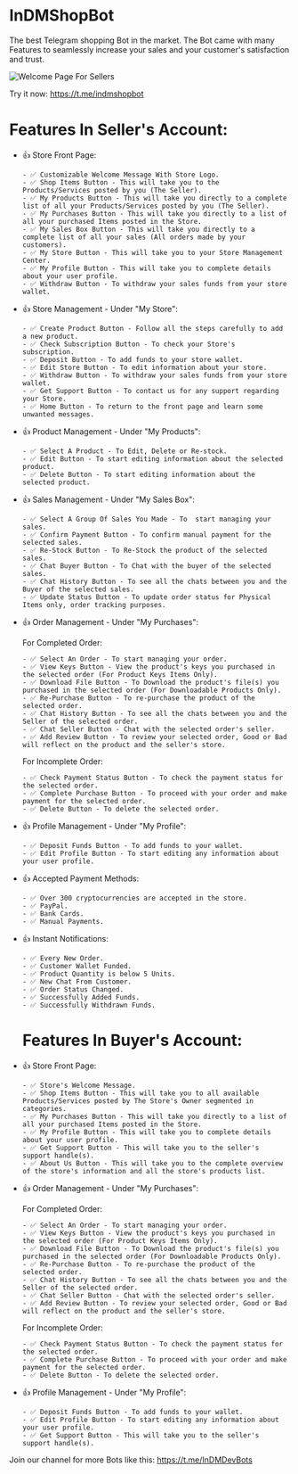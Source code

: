 # InDMShopBot

The best Telegram shopping Bot in the market.
The Bot came with many Features to seamlessly increase your sales and your customer's satisfaction and trust.


![Welcome Page For Sellers](https://github-production-user-asset-6210df.s3.amazonaws.com/147909393/321912610-968c8b32-b5f6-4c9e-808b-f7f35e566674.jpeg?X-Amz-Algorithm=AWS4-HMAC-SHA256&X-Amz-Credential=AKIAVCODYLSA53PQK4ZA%2F20240412%2Fus-east-1%2Fs3%2Faws4_request&X-Amz-Date=20240412T131940Z&X-Amz-Expires=300&X-Amz-Signature=38225dd884d0045199192caf4a5860a323f21eafd10b18558f34219bdad458c3&X-Amz-SignedHeaders=host&actor_id=147909393&key_id=0&repo_id=785600886)


Try it now: https://t.me/indmshopbot


# Features In Seller's Account:
- 👍 Store Front Page:

      - ✅ Customizable Welcome Message With Store Logo.
      - ✅ Shop Items Button - This will take you to the Products/Services posted by you (The Seller).
      - ✅ My Products Button - This will take you directly to a complete list of all your Products/Services posted by you (The Seller).
      - ✅ My Purchases Button - This will take you directly to a list of all your purchased Items posted in the Store.
      - ✅ My Sales Box Button - This will take you directly to a complete list of all your sales (All orders made by your customers).
      - ✅ My Store Button - This will take you to your Store Management Center.
      - ✅ My Profile Button - This will take you to complete details about your user profile.
      - ✅ Withdraw Button - To withdraw your sales funds from your store wallet.



- 👍 Store Management - Under "My Store":

      - ✅ Create Product Button - Follow all the steps carefully to add a new product.
      - ✅ Check Subscription Button - To check your Store's subscription.
      - ✅ Deposit Button - To add funds to your store wallet.
      - ✅ Edit Store Button - To edit information about your store.
      - ✅ Withdraw Button - To withdraw your sales funds from your store wallet.
      - ✅ Get Support Button - To contact us for any support regarding your Store.
      - ✅ Home Button - To return to the front page and learn some unwanted messages.



- 👍 Product Management - Under "My Products":

      - ✅ Select A Product - To Edit, Delete or Re-stock.
      - ✅ Edit Button - To start editing information about the selected product.
      - ✅ Delete Button - To start editing information about the selected product.



- 👍 Sales Management - Under "My Sales Box":

      - ✅ Select A Group Of Sales You Made - To  start managing your sales.
      - ✅ Confirm Payment Button - To confirm manual payment for the selected sales.
      - ✅ Re-Stock Button - To Re-Stock the product of the selected sales.
      - ✅ Chat Buyer Button - To Chat with the buyer of the selected sales.
      - ✅ Chat History Button - To see all the chats between you and the Buyer of the selected sales.
      - ✅ Update Status Button - To update order status for Physical Items only, order tracking purposes.



- 👍 Order Management - Under "My Purchases":

  For Completed Order:
  
      - ✅ Select An Order - To start managing your order.
      - ✅ View Keys Button - View the product's keys you purchased in the selected order (For Product Keys Items Only).
      - ✅ Download File Button - To Download the product's file(s) you purchased in the selected order (For Downloadable Products Only).
      - ✅ Re-Purchase Button - To re-purchase the product of the selected order.
      - ✅ Chat History Button - To see all the chats between you and the Seller of the selected order.
      - ✅ Chat Seller Button - Chat with the selected order's seller.
      - ✅ Add Review Button - To review your selected order, Good or Bad will reflect on the product and the seller's store.

  For Incomplete Order:
  
      - ✅ Check Payment Status Button - To check the payment status for the selected order.
      - ✅ Complete Purchase Button - To proceed with your order and make payment for the selected order.
      - ✅ Delete Button - To delete the selected order.



- 👍 Profile Management - Under "My Profile":

      - ✅ Deposit Funds Button - To add funds to your wallet.
      - ✅ Edit Profile Button - To start editing any information about your user profile.



- 👍 Accepted Payment Methods:

      - ✅ Over 300 cryptocurrencies are accepted in the store.
      - ✅ PayPal.
      - ✅ Bank Cards.
      - ✅ Manual Payments.



- 👍 Instant Notifications:

      - ✅ Every New Order.
      - ✅ Customer Wallet Funded.
      - ✅ Product Quantity is below 5 Units.
      - ✅ New Chat From Customer.
      - ✅ Order Status Changed.
      - ✅ Successfully Added Funds.
      - ✅ Successfully Withdrawn Funds.




  # Features In Buyer's Account:

- 👍 Store Front Page:

      - ✅ Store's Welcome Message.
      - ✅ Shop Items Button - This will take you to all available Products/Services posted by The Store's Owner segmented in categories.
      - ✅ My Purchases Button - This will take you directly to a list of all your purchased Items posted in the Store.
      - ✅ My Profile Button - This will take you to complete details about your user profile.
      - ✅ Get Support Button - This will take you to the seller's support handle(s).
      - ✅ About Us Button - This will take you to the complete overview of the store's information and all the store's products list.



- 👍 Order Management - Under "My Purchases":

  For Completed Order:
  
      - ✅ Select An Order - To start managing your order.
      - ✅ View Keys Button - View the product's keys you purchased in the selected order (For Product Keys Items Only).
      - ✅ Download File Button - To Download the product's file(s) you purchased in the selected order (For Downloadable Products Only).
      - ✅ Re-Purchase Button - To re-purchase the product of the selected order.
      - ✅ Chat History Button - To see all the chats between you and the Seller of the selected order.
      - ✅ Chat Seller Button - Chat with the selected order's seller.
      - ✅ Add Review Button - To review your selected order, Good or Bad will reflect on the product and the seller's store.

  For Incomplete Order:
  
      - ✅ Check Payment Status Button - To check the payment status for the selected order.
      - ✅ Complete Purchase Button - To proceed with your order and make payment for the selected order.
      - ✅ Delete Button - To delete the selected order.



- 👍 Profile Management - Under "My Profile":

      - ✅ Deposit Funds Button - To add funds to your wallet.
      - ✅ Edit Profile Button - To start editing any information about your user profile.
      - ✅ Get Support Button - This will take you to the seller's support handle(s).

Join our channel for more Bots like this: https://t.me/InDMDevBots
